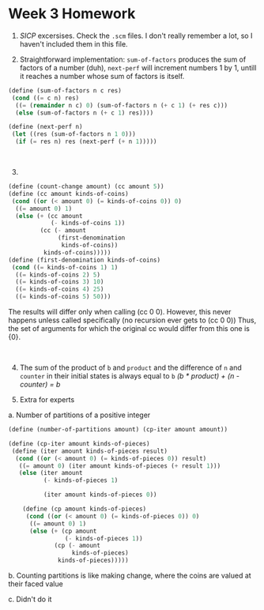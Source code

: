 # Week 3 Homework

1. *SICP* excersises. Check the `.scm` files. I don't really remember a lot, so I haven't included them in this file.
&nbsp;

2. Straightforward implementation: `sum-of-factors` produces the sum of factors of a number (duh), `next-perf` will increment numbers 1 by 1, untill it reaches a number whose sum of factors is itself.
  ```scheme
  (define (sum-of-factors n c res)
   (cond ((= c n) res)
    ((= (remainder n c) 0) (sum-of-factors n (+ c 1) (+ res c)))
    (else (sum-of-factors n (+ c 1) res))))

  (define (next-perf n)
   (let ((res (sum-of-factors n 1 0)))
    (if (= res n) res (next-perf (+ n 1)))))
  ```

  &nbsp;

  3.
  ```scheme
  (define (count-change amount) (cc amount 5))
  (define (cc amount kinds-of-coins)
   (cond ((or (< amount 0) (= kinds-of-coins 0)) 0)
    ((= amount 0) 1)
    (else (+ (cc amount
              (- kinds-of-coins 1))
           (cc (- amount
                (first-denomination
                 kinds-of-coins))
            kinds-of-coins)))))
  (define (first-denomination kinds-of-coins)
   (cond ((= kinds-of-coins 1) 1)
    ((= kinds-of-coins 2) 5)
    ((= kinds-of-coins 3) 10)
    ((= kinds-of-coins 4) 25)
    ((= kinds-of-coins 5) 50)))

  ```
The results will differ only when calling (cc 0 0). However, this never happens unless called specifically (no recursion ever gets to (cc 0 0))
  Thus, the set of arguments for which the original cc would differ from this one is {0}.

  &nbsp;

  4. The sum of the product of `b` and `product` and the difference of `n` and `counter` in their initial states is always equal to `b`
  *(b * product) + (n - counter) = b*

  5. Extra for experts

  a. Number of partitions of a positive integer

  ```scheme
(define (number-of-partitions amount) (cp-iter amount amount))

  (define (cp-iter amount kinds-of-pieces)
   (define (iter amount kinds-of-pieces result)
    (cond ((or (< amount 0) (= kinds-of-pieces 0)) result)
     ((= amount 0) (iter amount kinds-of-pieces (+ result 1)))
     (else (iter amount
            (- kinds-of-pieces 1)

            (iter amount kinds-of-pieces 0))

      (define (cp amount kinds-of-pieces)
       (cond ((or (< amount 0) (= kinds-of-pieces 0)) 0)
        ((= amount 0) 1)
        (else (+ (cp amount
                  (- kinds-of-pieces 1))
               (cp (- amount
                    kinds-of-pieces)
                kinds-of-pieces)))))
```

b. Counting partitions is like making change, where the coins are valued at their faced value

c. Didn't do it
